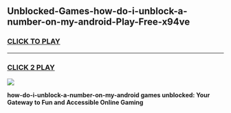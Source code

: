 
## Unblocked-Games-how-do-i-unblock-a-number-on-my-android-Play-Free-x94ve
<h3>
<a href="https://premium76.site?title=how-do-i-unblock-a-number-on-my-android&ref=18A1">CLICK TO PLAY</a></h3>
<hr>

<h3>
<a href="https://premium76.site?title=how-do-i-unblock-a-number-on-my-android&ref=18A1">CLICK 2 PLAY</a>
  
</h3>

<a href="https://premium76.site?title=how-do-i-unblock-a-number-on-my-android&ref=18A1"><img src="https://clearcache.store/games.png"></a>


**how-do-i-unblock-a-number-on-my-android games unblocked: Your Gateway to Fun and Accessible Online Gaming**
